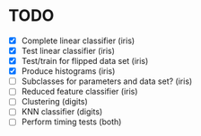 # TODO

- [x] Complete linear classifier (iris)
- [x] Test linear classifier (iris)
- [x] Test/train for flipped data set (iris)
- [x] Produce histograms (iris)
- [ ] Subclasses for parameters and data set? (iris)
- [ ] Reduced feature classifier (iris)
- [ ] Clustering (digits)
- [ ] KNN classifier (digits)
- [ ] Perform timing tests (both)
